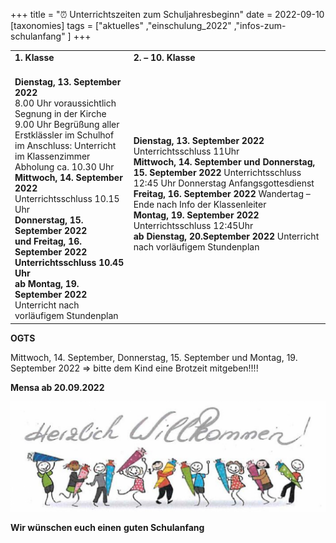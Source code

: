 +++
title = "⏰ Unterrichtszeiten zum Schuljahresbeginn"
date = 2022-09-10
[taxonomies]
tags = ["aktuelles" ,"einschulung_2022" ,"infos-zum-schulanfang" ]
+++

<table class="has-fixed-layout"><tbody><tr><td class="has-text-align-center" data-align="center"><strong>1. Klasse</strong></td><td class="has-text-align-center" data-align="center"><strong>2. – 10. Klasse</strong></td></tr><tr><td class="has-text-align-center" data-align="center"><br><strong>Dienstag, 13. September 2022</strong><br>8.00 Uhr voraussichtlich Segnung in der Kirche<br>9.00 Uhr Begrüßung aller Erstklässler im Schulhof<br>im Anschluss: Unterricht im Klassenzimmer<br>Abholung ca. 10.30 Uhr<br><strong>Mittwoch, 14. September 2022</strong><br>Unterrichtsschluss 10.15 Uhr<br><strong>Donnerstag, 15. September 2022</strong><br><strong>und Freitag, 16. September 2022</strong><br><strong>Unterrichtsschluss 10.45 Uhr</strong><br><strong>ab Montag, 19. September 2022</strong><br>Unterricht nach vorläufigem Stundenplan</td><td class="has-text-align-center" data-align="center"><strong>Dienstag, 13. September 2022</strong> Unterrichtsschluss 11Uhr<br><strong>Mittwoch, 14. September und Donnerstag, 15. September 2022</strong> Unterrichtsschluss 12:45 Uhr Donnerstag Anfangsgottesdienst<br><strong>Freitag, 16. September 2022</strong> Wandertag – Ende nach Info der Klassenleiter<br><strong>Montag, 19. September 2022</strong> Unterrichtsschluss 12:45Uhr<br><strong>ab Dienstag, 20.September 2022</strong> Unterricht nach vorläufigem Stundenplan &nbsp; &nbsp;</td></tr></tbody></table>

**OGTS**

Mittwoch, 14. September, Donnerstag, 15. September und Montag, 19. September 2022 => bitte dem Kind eine Brotzeit mitgeben!!!!

**Mensa ab 20.09.2022**

![](images/image-2-1024x358.png)

**Wir wünschen euch einen** **guten Schulanfang**
